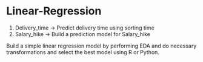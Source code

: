 # Linear-Regression
1) Delivery_time -> Predict delivery time using sorting time 
2) Salary_hike -> Build a prediction model for Salary_hike

Build a simple linear regression model by performing EDA and do necessary transformations and select the best model using R or Python.
